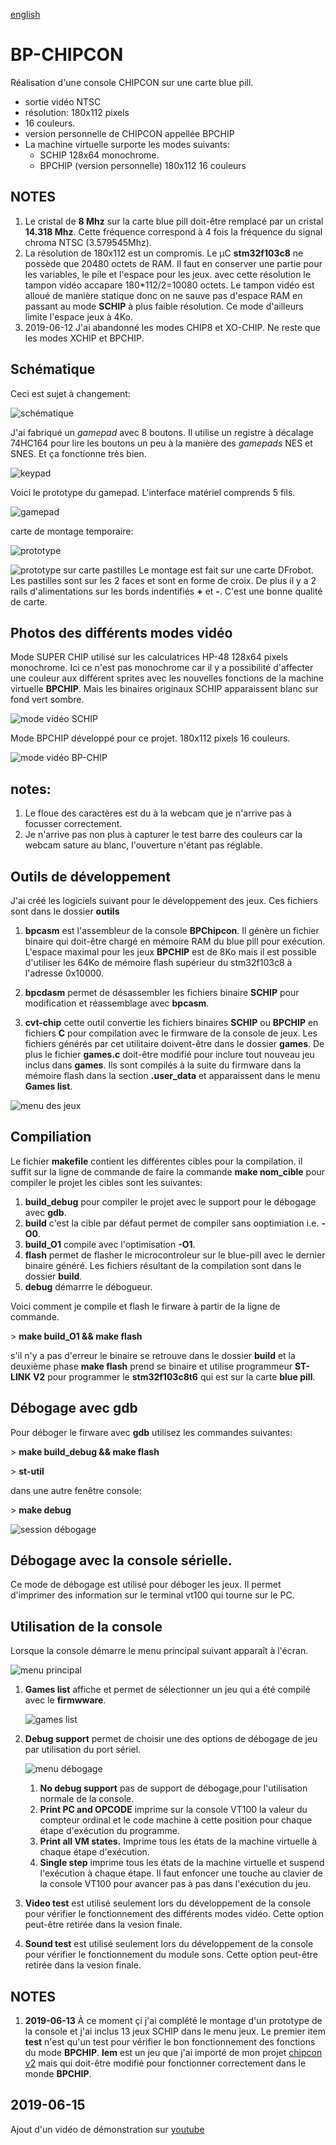 
[english](readme(en).md)

BP-CHIPCON
=

Réalisation d'une console CHIPCON sur une carte blue pill.

* sortie vidéo NTSC
* résolution: 180x112 pixels
* 16 couleurs.
* version personnelle de CHIPCON appellée BPCHIP
* La machine virtuelle surporte les modes suivants:
  * SCHIP 128x64 monochrome.
  * BPCHIP (version personnelle) 180x112 16 couleurs

NOTES
-

1. Le cristal de **8 Mhz** sur la carte blue pill doit-être remplacé par un cristal **14.318 Mhz**. Cette fréquence correspond à 4 fois la fréquence du signal chroma NTSC (3.579545Mhz).
1. La résolution de 180x112 est un compromis. Le µC **stm32f103c8** ne possède que 20480 octets de RAM. Il faut en conserver une partie pour les variables,
le pile et l'espace pour les jeux. avec cette résolution le tampon vidéo accapare 180*112/2=10080 octets. Le tampon vidéo est alloué de manière statique donc on ne sauve pas d'espace RAM en passant au mode **SCHIP** à plus faible résolution. Ce mode d'ailleurs limite l'espace jeux à 4Ko. 
1. 2019-06-12  J'ai abandonné les modes CHIP8 et XO-CHIP. Ne reste que les modes XCHIP et BPCHIP.

Schématique
-
Ceci est sujet à changement:

![schématique](bp-chipcon-schematic.png)

J'ai fabriqué un *gamepad* avec 8 boutons. Il utilise un registre à décalage 74HC164 pour lire les boutons un peu à la manière des *gamepads* NES et SNES. Et ça fonctionne très bien.

![keypad](keypad-schematic.png)

Voici le prototype du gamepad. L'interface matériel comprends 5 fils.

![gamepad](gamepad.jpg)

carte de montage temporaire:

![prototype](prototyping-board.jpg)

![prototype sur carte pastilles](prototype-sur-carte-pastille.png) Le montage est fait sur une carte DFrobot. Les pastilles sont sur les 2 faces et sont en forme de croix. De plus il y a 2 rails d'alimentations
sur les bords indentifiés **+** et **-**. C'est une bonne qualité de carte.

Photos des différents modes vidéo
-
Mode SUPER CHIP utilisé sur les calculatrices HP-48
128x64 pixels monochrome. Ici ce n'est pas monochrome car il y a possibilité d'affecter une couleur aux différent sprites avec les nouvelles fonctions de la machine virtuelle **BPCHIP**. Mais les binaires originaux SCHIP apparaissent blanc sur fond vert sombre.

![mode vidéo SCHIP](vmode-schip.jpg)

Mode BPCHIP  développé pour ce projet.
180x112 pixels 16 couleurs.

![mode vidéo BP-CHIP](bpchip_mode.png)

notes:
-

1. Le floue des caractères est du à la webcam que je n'arrive pas à focusser correctement.
1. Je n'arrive pas non plus à capturer le test barre des couleurs car la webcam sature au blanc, l'ouverture n'étant pas réglable.


Outils de développement
-

J'ai créé les logiciels suivant pour le développement des jeux. Ces fichiers sont dans le dossier **outils**

1.  **bpcasm**  est l'assembleur de la console **BPChipcon**. Il génère un fichier binaire qui doit-être chargé en mémoire RAM du blue pill pour exécution. L'espace maximal pour les jeux **BPCHIP** est de 8Ko mais il est possible d'utiliser les 64Ko de mémoire flash supérieur du stm32f103c8 à l'adresse 0x10000.

1. **bpcdasm** permet de désassembler les fichiers binaire **SCHIP** pour modification et réassemblage avec **bpcasm**.

1. **cvt-chip** cette outil convertie les fichiers binaires **SCHIP** ou **BPCHIP** en fichiers **C** pour compilation avec le firmware de la console de jeux. Les fichiers générés par cet utilitaire doivent-être dans le dossier **games**. De plus le fichier **games.c** doit-être modifié pour inclure tout nouveau jeu inclus dans **games**. Ils sont compilés à la suite du firmware dans la mémoire flash dans la section **.user_data** et apparaissent dans le menu **Games list**.

![menu des jeux](games_menu.png)

Compiliation
-

Le fichier **makefile**  contient les différentes cibles pour la compilation. il suffit sur la ligne de commande de faire la commande **make nom_cible** pour compiler le projet
les cibles sont les suivantes:

1.  **build_debug**  pour compiler le projet avec le support pour le débogage avec **gdb**.
1. **build**  c'est la cible par défaut permet de compiler sans ooptimiation i.e. **-O0**. 
1. **build_O1** compile avec l'optimisation **-O1**.
1. **flash**  permet de flasher le microcontroleur sur le blue-pill avec le dernier binaire généré. Les fichiers résultant de la compilation sont dans le dossier **build**.
1. **debug** démarrre le débogueur.

Voici comment je compile et flash le firware à partir de la ligne de commande.

&gt; **make build_O1 && make flash**

s'il n'y a pas d'erreur le binaire se retrouve dans le dossier **build** et la deuxième phase **make flash** prend se binaire et utilise programmeur **ST-LINK V2** pour programmer le **stm32f103c8t6** qui est sur la carte **blue pill**.

Débogage avec gdb
-
Pour déboger le firware avec **gdb** utilisez les commandes suivantes:

&gt; **make build_debug && make flash**

&gt; **st-util**

dans une autre fenêtre console:

&gt; **make debug**

![session débogage](debug_session.png)


Débogage avec la console sérielle.
-
Ce mode de débogage est utilisé pour déboger les jeux. Il permet d'imprimer des information sur le terminal vt100 qui tourne sur le PC. 


Utilisation de la console
-

Lorsque la console démarre le menu principal suivant apparaît à l'écran.

![menu principal](main_menu.png)

1. **Games list** affiche et permet de sélectionner un jeu qui a été compilé avec le **firmwware**.

    ![games list](games_menu.png)

2. **Debug support** permet de choisir une des options de débogage de jeu par utilisation du port sériel.

    ![menu débogage](debug_menu.png)

    1. **No debug support** pas de support de débogage,pour l'utilisation normale de la console.
    1. **Print PC and OPCODE** imprime sur la console VT100 la valeur du compteur ordinal et le code machine à cette position pour chaque étape d'exécution du programme.
    1. **Print all VM states.** Imprime tous les états de la machine virtuelle à chaque étape d'exécution.
    1. **Single step** imprime tous les états de la machine virtuelle et suspend l'exécution à chaque étape. Il faut enfoncer une touche au clavier de la console VT100 pour avancer pas à pas dans l'exécution du jeu.

1. **Video test**  est utilisé seulement lors du développement de la console pour vérifier le fonctionnement des différents modes vidéo. Cette option peut-être retirée dans la vesion finale.
1. **Sound test**  est utilisé seulement lors du développement de la console pour vérifier le fonctionnement du module sons. Cette option peut-être retirée dans la vesion finale.

NOTES
-

1. **2019-06-13** À ce moment çi j'ai complété le montage d'un prototype de la console et j'ai inclus 13 jeux SCHIP dans le menu jeux. Le premier item **test** n'est qu'un test pour vérifier le bon fonctionnement des fonctions du mode **BPCHIP**. **lem** est un jeu que j'ai importé de mon projet [chipcon v2](https://github.com/picatout/chipcon_v2) mais qui doit-être modifié pour fonctionner correctement dans le monde **BPCHIP**. 


2019-06-15
-
Ajout d'un vidéo de démonstration sur [youtube](https://youtu.be/HhF0_eT6UJY)

